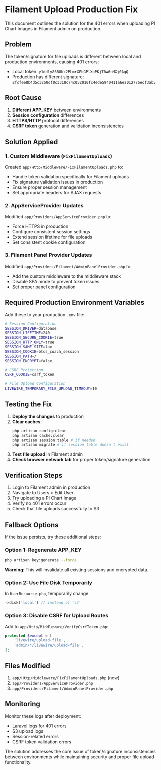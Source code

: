 # Filament Upload Production Fix

This document outlines the solution for the 401 errors when uploading PI Chart Images in Filament admin on production.

## Problem
The token/signature for file uploads is different between local and production environments, causing 401 errors:
- Local token: `y1ddly86B8Kz2PLmrXEbGPlXpPKjT0w6nMXj0AgQ`
- Production has different signature: `2fcfee8b4d5c3250df0c3318c74c052010fc4ede5940411a6e2012775edf3ab5`

## Root Cause
1. **Different APP_KEY** between environments
2. **Session configuration** differences
3. **HTTPS/HTTP** protocol differences
4. **CSRF token** generation and validation inconsistencies

## Solution Applied

### 1. Custom Middleware (`FixFilamentUploads`)
Created `app/Http/Middleware/FixFilamentUploads.php` to:
- Handle token validation specifically for Filament uploads
- Fix signature validation issues in production
- Ensure proper session management
- Set appropriate headers for AJAX requests

### 2. AppServiceProvider Updates
Modified `app/Providers/AppServiceProvider.php` to:
- Force HTTPS in production
- Configure consistent session settings
- Extend session lifetime for file uploads
- Set consistent cookie configuration

### 3. Filament Panel Provider Updates
Modified `app/Providers/Filament/AdminPanelProvider.php` to:
- Add the custom middleware to the middleware stack
- Disable SPA mode to prevent token issues
- Set proper panel configuration

## Required Production Environment Variables

Add these to your production `.env` file:

```bash
# Session Configuration
SESSION_DRIVER=database
SESSION_LIFETIME=240
SESSION_SECURE_COOKIE=true
SESSION_HTTP_ONLY=true
SESSION_SAME_SITE=lax
SESSION_COOKIE=btcs_coach_session
SESSION_PATH=/
SESSION_ENCRYPT=false

# CSRF Protection
CSRF_COOKIE=csrf_token

# File Upload Configuration
LIVEWIRE_TEMPORARY_FILE_UPLOAD_TIMEOUT=10
```

## Testing the Fix

1. **Deploy the changes** to production
2. **Clear caches**:
   ```bash
   php artisan config:clear
   php artisan cache:clear
   php artisan session:table # if needed
   php artisan migrate # if session table doesn't exist
   ```
3. **Test file upload** in Filament admin
4. **Check browser network tab** for proper token/signature generation

## Verification Steps

1. Login to Filament admin in production
2. Navigate to Users > Edit User
3. Try uploading a PI Chart Image
4. Verify no 401 errors occur
5. Check that file uploads successfully to S3

## Fallback Options

If the issue persists, try these additional steps:

### Option 1: Regenerate APP_KEY
```bash
php artisan key:generate --force
```
**Warning**: This will invalidate all existing sessions and encrypted data.

### Option 2: Use File Disk Temporarily
In `UserResource.php`, temporarily change:
```php
->disk('local') // instead of 's3'
```

### Option 3: Disable CSRF for Upload Routes
Add to `app/Http/Middleware/VerifyCsrfToken.php`:
```php
protected $except = [
    'livewire/upload-file',
    'admin/*/livewire/upload-file',
];
```

## Files Modified

1. `app/Http/Middleware/FixFilamentUploads.php` (new)
2. `app/Providers/AppServiceProvider.php`
3. `app/Providers/Filament/AdminPanelProvider.php`

## Monitoring

Monitor these logs after deployment:
- Laravel logs for 401 errors
- S3 upload logs
- Session-related errors
- CSRF token validation errors

The solution addresses the core issue of token/signature inconsistencies between environments while maintaining security and proper file upload functionality.